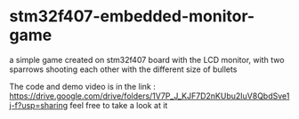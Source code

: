 # stm32f407-embedded-monitor-game
a simple game created on stm32f407 board with the LCD monitor, with two sparrows shooting each other with the different size of bullets

The code and demo video is in the link : https://drive.google.com/drive/folders/1V7P_J_KJF7D2nKUbu2IuV8QbdSve1j-f?usp=sharing
feel free to take a look at it
